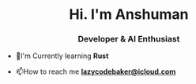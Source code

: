 <h1 align="center">Hi. I'm Anshuman</h1>

<h3 align="center">Developer & AI Enthusiast</h3>

- 🧠I'm Currently learning **Rust**

- 📫How to reach me **lazycodebaker@icloud.com**
